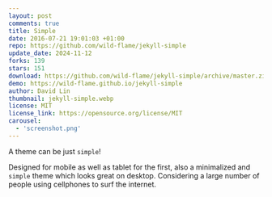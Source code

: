 ```yaml
---
layout: post
comments: true
title: Simple
date: 2016-07-21 19:01:03 +01:00
repo: https://github.com/wild-flame/jekyll-simple
update_date: 2024-11-12
forks: 139
stars: 151
download: https://github.com/wild-flame/jekyll-simple/archive/master.zip 
demo: https://wild-flame.github.io/jekyll-simple
author: David Lin 
thumbnail: jekyll-simple.webp
license: MIT
license_link: https://opensource.org/license/MIT
carousel:
  - 'screenshot.png'
---
```


A theme can be just `simple`!

Designed for mobile as well as tablet for the first, also a minimalized and `simple` theme which looks great on desktop. Considering a large number of people using cellphones to surf the internet.
